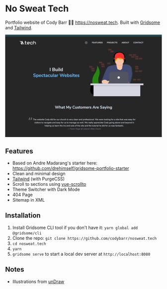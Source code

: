 # No Sweat Tech

Portfolio website of Cody Barr 🤙🏻 https://nosweat.tech. Built with [Gridsome](https://gridsome.org) and [Tailwind](https://tailwindcss.com).

![screenshot](./static/screenshot.png)

## Features

- Based on Andre Madarang's starter here: https://github.com/drehimself/gridsome-portfolio-starter
- Clean and minimal design
- [Tailwind](https://tailwindcss.com) (with PurgeCSS)
- Scroll to sections using [vue-scrollto](https://github.com/rigor789/vue-scrollto)
- Theme Switcher with Dark Mode
- 404 Page
- Sitemap in XML

## Installation

1. Install Gridsome CLI tool if you don't have it: `yarn global add @gridsome/cli`
1. Clone the repo: `git clone https://github.com/codybarr/nosweat.tech`
1. `cd nosweat.tech`
1. `yarn`
1. `gridsome serve` to start a local dev server at `http://localhost:8080`

## Notes

- Illustrations from [unDraw](https://undraw.co)
